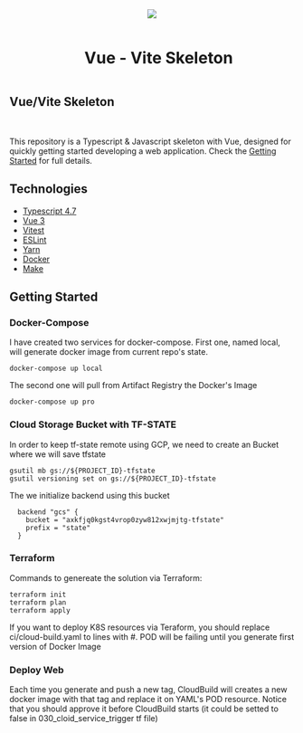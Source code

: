 <div align="center">
<img align="center"  width="auto" height="auto" src="https://nuwe.io/images/Group-3-3.png" />
<br/>

<div id="user-content-toc">
  <ul>
    <summary><h1 style="display: inline-block;">Vue - Vite Skeleton</h1></summary>
  </ul>
</div>

</div>

## Vue/Vite Skeleton

<br/>

This repository is a Typescript & Javascript skeleton with Vue, designed for
quickly getting started developing a web application. Check the [Getting Started](#getting-started) for full details.

## Technologies

- [Typescript 4.7](https://www.typescriptlang.org/docs/handbook/release-notes/typescript-4-4.html)
- [Vue 3](https://vuejs.org/)
- [Vitest](https://vitest.dev/)
- [ESLint](https://eslint.org/)
- [Yarn](https://yarnpkg.com/)
- [Docker](https://www.docker.com/)
- [Make](https://www.gnu.org/software/make/manual/make.html)

## Getting Started
### Docker-Compose
I have created two services for docker-compose. First one, named local, will generate docker image from current repo's state.
```
docker-compose up local
```
The second one will pull from Artifact Registry the Docker's Image
```
docker-compose up pro
```
### Cloud Storage Bucket with TF-STATE
In order to keep tf-state remote using GCP, we need to create an Bucket where we will save tfstate
```
gsutil mb gs://${PROJECT_ID}-tfstate
gsutil versioning set on gs://${PROJECT_ID}-tfstate
```

The we initialize backend using this bucket
```
  backend "gcs" {
    bucket = "axkfjq0kgst4vrop0zyw812xwjmjtg-tfstate"
    prefix = "state"
  }
```

### Terraform
Commands to genereate the solution via Terraform:
```
terraform init
terraform plan
terraform apply
```

If you want to deploy K8S resources via Teraform, you should replace ci/cloud-build.yaml to lines with #. POD will be failing until you generate
first version of Docker Image


### Deploy Web
Each time you generate and push a new tag, CloudBuild will creates a new docker image with that tag and replace it on YAML's POD resource. Notice that
you should approve it before CloudBuild starts (it could be setted to false in 030_cloid_service_trigger tf file)
